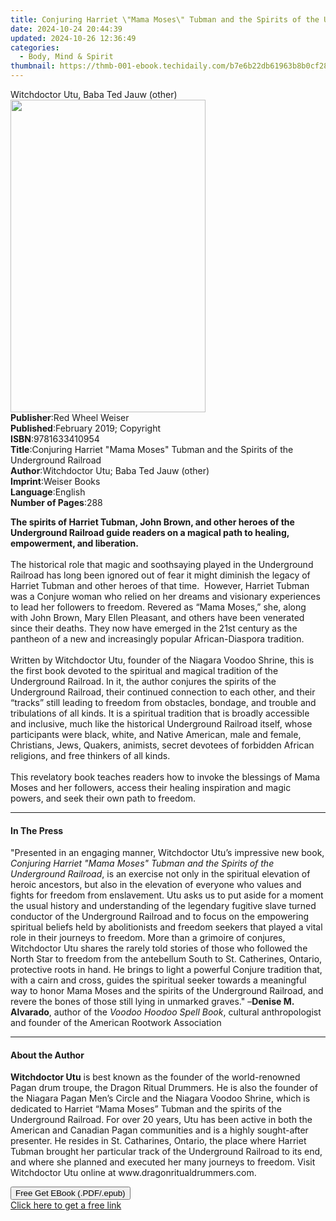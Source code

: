 ```yaml
---
title: Conjuring Harriet \"Mama Moses\" Tubman and the Spirits of the Underground Railroad | Free Book
date: 2024-10-24 20:44:39
updated: 2024-10-26 12:36:49
categories:
  - Body, Mind & Spirit
thumbnail: https://thmb-001-ebook.techidaily.com/b7e6b22db61963b8b0cf2805bfdb35c3117e38d891800dcf276adce7fca208fd.jpg
---
```

<main id="book-container">
  <div class="flex flex-col">
    <div class="book-brief flex-1 py-6 px-4 sm:p-6 md:py-10 md:px-8">
      <!-- brief-->
      <div class="book-brief-main">Witchdoctor Utu, Baba Ted Jauw (other)</div>
    </div>
    <div
      class="book-meta-info flex-1 grid gap-4 col-start-1 col-end-3 row-start-1 sm:mb-6 sm:grid-cols-4 lg:gap-6 lg:col-start-2 lg:row-end-6 lg:row-span-6 lg:mb-0"
    >
      <div
        class="book-meta-info-left place-content-center mt-4 p-4 text-sm leading-6 col-start-2 col-span-2 dark:text-slate-400"
      >
        <img
          class="w-full h-500 object-cover rounded-lg sm:h-255 sm:col-span-2 lg:col-span-full"
          src="https://img-001-ebook.techidaily.com/30c8b11d8e5262b0346ee2485b78f0b8c5f743a26342af74ce77a717cbb91a0b.jpg"
          alt=""
          width="312"
          height="500"
        />
      </div>
      <div
        class="book-meta-info-right mt-2 col-start-1 row-start-2 col-span-3 self-center"
      >
        <!-- meta data  -->
        <div class="flex flex-col px-4 md:px-8">
          <div class="flex-1">
            <strong>Publisher</strong>:<span class="px-2"
              >Red Wheel Weiser</span
            >
          </div>
          <div class="flex-1">
            <strong>Published</strong>:<span class="px-2"
              >February 2019; Copyright</span
            >
          </div>
          <div class="flex-1">
            <strong>ISBN</strong>:<span class="px-2">9781633410954</span>
          </div>
          <div class="flex-1">
            <strong>Title</strong>:<span class="px-2"
              >Conjuring Harriet &quot;Mama Moses&quot; Tubman and the Spirits
              of the Underground Railroad</span
            >
          </div>
          <div class="flex-1">
            <strong>Author</strong>:<span class="px-2"
              >Witchdoctor Utu; Baba Ted Jauw (other)</span
            >
          </div>
          <div class="flex-1">
            <strong>Imprint</strong>:<span class="px-2">Weiser Books</span>
          </div>
          <div class="flex-1">
            <strong>Language</strong>:<span class="px-2">English</span>
          </div>
          <div class="flex-1">
            <strong>Number of Pages</strong>:<span class="px-2">288</span>
          </div>
        </div>
      </div>
    </div>
    <div class="book-description flex-1 py-6 px-4 sm:p-6 md:py-10 md:px-8">
      <div class="book-description-main">
        <div accordion-content="" id="description">
          <p>
            <b
              >The spirits of Harriet Tubman, John Brown, and other heroes of
              the Underground Railroad guide readers on a magical path to
              healing, empowerment, and liberation.</b
            ><br /><br />
            The historical role that magic and soothsaying played in the
            Underground Railroad has long been ignored out of fear it might
            diminish the legacy of Harriet Tubman and other heroes of that time.
            &nbsp;However, Harriet Tubman was a Conjure woman who relied on her
            dreams and visionary experiences to lead her followers to freedom.
            Revered as “Mama Moses,” she, along with John Brown, Mary Ellen
            Pleasant, and others have been venerated since their deaths. They
            now have emerged in the 21st century as the pantheon of a new and
            increasingly popular African-Diaspora tradition.<br /><br />
            Written by Witchdoctor Utu, founder of the Niagara Voodoo Shrine,
            this is the first book devoted to the spiritual and magical
            tradition of the Underground Railroad. In it, the author conjures
            the spirits of the Underground Railroad, their continued connection
            to each other, and their “tracks” still leading to freedom from
            obstacles, bondage, and trouble and tribulations of all kinds. It is
            a spiritual tradition that is broadly accessible and inclusive, much
            like the historical Underground Railroad itself, whose participants
            were black, white, and Native American, male and female, Christians,
            Jews, Quakers, animists, secret devotees of forbidden African
            religions, and free thinkers of all kinds.<br /><br />
            This revelatory book teaches readers how to invoke the blessings of
            Mama Moses and her followers, access their healing inspiration and
            magic powers, and seek their own path to freedom.
          </p>
        </div>
        <div class="accordion-fader"></div>
      </div>
    </div>
    <div class="book-excerpts flex-1 py-6 px-4 sm:p-6 md:py-10 md:px-8">
      <!-- excerpts-->
      <div class="book-excerpts-main">
        <hr />
        <h4 class="placeholder placeholder-heading">
          <span>In The Press</span>
        </h4>
        <p>
          "Presented in an engaging manner, Witchdoctor Utu’s impressive new
          book,
          <i
            >Conjuring Harriet "Mama Moses" Tubman and the Spirits of the
            Underground Railroad</i
          >, is an exercise not only in the spiritual elevation of heroic
          ancestors, but also in the elevation of everyone who values and fights
          for freedom from enslavement. Utu asks us to put aside for a moment
          the usual history and understanding of the legendary fugitive slave
          turned conductor of the Underground Railroad and to focus on the
          empowering spiritual beliefs held by abolitionists and freedom seekers
          that played a vital role in their journeys to freedom. More than a
          grimoire of conjures, Witchdoctor Utu shares the rarely told stories
          of those who followed the North Star to freedom from the antebellum
          South to St. Catherines, Ontario, protective roots in hand. He brings
          to light a powerful Conjure tradition that, with a cairn and cross,
          guides the spiritual seeker towards a meaningful way to honor Mama
          Moses and the spirits of the Underground Railroad, and revere the
          bones of those still lying in unmarked graves." –<b
            >Denise M. Alvarado</b
          >, author of the <i>Voodoo Hoodoo Spell Book</i>, cultural
          anthropologist and founder of the American Rootwork Association
        </p>
      </div>
    </div>
    <div class="book-about-author flex-1 py-6 px-4 sm:p-6 md:py-10 md:px-8">
      <!-- about author-->
      <div class="book-main-author-main">
        <hr />
        <h4 class="placeholder placeholder-heading">
          <span>About the Author</span>
        </h4>
        <p>
          <b>Witchdoctor Utu</b> is best known as the founder of the
          world-renowned Pagan drum troupe, the Dragon Ritual Drummers. He is
          also the founder of the Niagara Pagan Men’s Circle and the Niagara
          Voodoo Shrine, which is dedicated to Harriet “Mama Moses” Tubman and
          the spirits of the Underground Railroad. For over 20 years, Utu has
          been active in both the American and Canadian Pagan communities and is
          a highly sought-after presenter. He resides in St. Catharines,
          Ontario, the place where Harriet Tubman brought her particular track
          of the Underground Railroad to its end, and where she planned and
          executed her many journeys to freedom. Visit Witchdoctor Utu online at
          www.dragonritualdrummers.com.
        </p>
      </div>
    </div>
    <div class="book-free-get flex-1 py-6 px-4 sm:p-6 md:py-10 md:px-8">
      <button
        id="btn-free-get"
        class="bg-blue-500 hover:bg-blue-700 text-white font-bold py-2 px-4 rounded"
      >
        Free Get EBook (.PDF/.epub)
      </button>
      <div id="countdown-display" class="px-2 text-lg mt-2"></div>
      <a
        id="free-link"
        class="hidden bg-blue-500 hover:bg-blue-700 text-white font-bold py-2 px-4 rounded"
        href="https://www.ebooks.com/en-us/book/138619859/conjuring-harriet-mama-moses-tubman-and-the-spirits-of-the-underground-railroad/witchdoctor-utu/"
        target="_blank"
        >Click here to get a free link</a
      >
    </div>
    <script>
      let countdownTime = 0;
      let countdownInterval = null;
      document
        .getElementById('btn-free-get')
        .addEventListener('click', startCountdown);
      function startCountdown() {
        countdownTime = new Date().getTime() + 60000 * 3;
        countdownInterval = setInterval(updateCountdown, 1000);
        document.getElementById('btn-free-get').disabled = true;
        document
          .getElementById('btn-free-get')
          .classList.add('bg-gray-500', 'cursor-not-allowed');
      }
      function updateCountdown() {
        let currentTime = new Date().getTime();
        let timeLeft = countdownTime - currentTime;
        let secondsLeft = Math.floor(timeLeft / 1000);
        document.getElementById('countdown-display').innerHTML =
          `Remaining time: ${secondsLeft} seconds.`;
        if (secondsLeft <= 0) {
          clearInterval(countdownInterval);
          document.getElementById('btn-free-get').classList.add('hidden');
          document.getElementById('free-link').classList.remove('hidden');
          document.getElementById('countdown-display').innerHTML = '';
        }
      }
    </script>
  </div>
</main>
